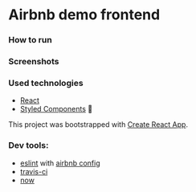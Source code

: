 # Airbnb demo frontend

### How to run

### Screenshots

### Used technologies
- [React](https://github.com/facebook/react)
- [Styled Components](https://github.com/styled-components/styled-components) 💅

This project was bootstrapped with [Create React App](https://github.com/facebookincubator/create-react-app).

### Dev tools:
- [eslint](https://eslint.org/) with [airbnb config](https://github.com/airbnb/javascript)
- [travis-ci](https://travis-ci.org/)
- [now](https://zeit.co/now)

